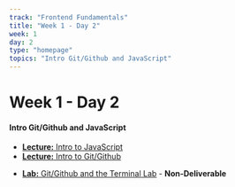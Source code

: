 ```yaml
---
track: "Frontend Fundamentals"
title: "Week 1 - Day 2"
week: 1
day: 2
type: "homepage"
topics: "Intro Git/Github and JavaScript"
---
```



# Week 1 - Day 2

#### Intro Git/Github and JavaScript

- [**Lecture:** Intro to JavaScript](/frontend-fundamentals/week-1/day-2/lecture-materials/intro-to-javascript/)
- [**Lecture:** Intro to Git/Github](/frontend-fundamentals/week-1/day-2/lecture-materials/intro-to-git-and-github)
<!-- - [**Activity:** Intro to HTML & CSS (Build a Personal Website Code Along) - **Click For Recording**](https://youtu.be/bErt0rEXYOQ) -->
- [**Lab:** Git/Github and the Terminal Lab](/frontend-fundamentals/week-1/day-2/labs/git-github-and-the-terminal/) - **Non-Deliverable**